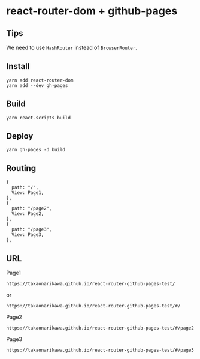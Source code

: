 # react-router-dom + github-pages

## Tips

We need to use `HashRouter` instead of `BrowserRouter`.

## Install

```
yarn add react-router-dom
yarn add --dev gh-pages
```

## Build

```
yarn react-scripts build
```

## Deploy

```
yarn gh-pages -d build
```

## Routing

```
{
  path: "/",
  View: Page1,
},
{
  path: "/page2",
  View: Page2,
},
{
  path: "/page3",
  View: Page3,
},
```

## URL

Page1

`https://takaonarikawa.github.io/react-router-github-pages-test/`

or

`https://takaonarikawa.github.io/react-router-github-pages-test/#/`

Page2

`https://takaonarikawa.github.io/react-router-github-pages-test/#/page2`

Page3

`https://takaonarikawa.github.io/react-router-github-pages-test/#/page3`

